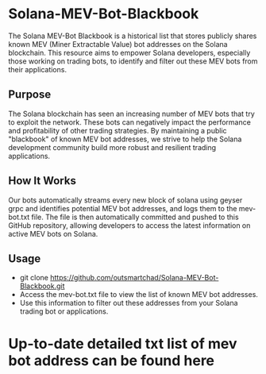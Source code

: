 # Solana-MEV-Bot-Blackbook
The Solana MEV-Bot Blackbook is a historical list that stores publicly shares known MEV (Miner Extractable Value) bot addresses on the Solana blockchain. This resource aims to empower Solana developers, especially those working on trading bots, to identify and filter out these MEV bots from their applications.

## Purpose
The Solana blockchain has seen an increasing number of MEV bots that try to exploit the network. These bots can negatively impact the performance and profitability of other trading strategies. By maintaining a public "blackbook" of known MEV bot addresses, we strive to help the Solana development community build more robust and resilient trading applications.

## How It Works
Our bots automatically streams every new block of solana using geyser grpc and identifies potential MEV bot addresses, and logs them to the mev-bot.txt file. The file is then automatically committed and pushed to this GitHub repository, allowing developers to access the latest information on active MEV bots on Solana.

## Usage
- git clone https://github.com/outsmartchad/Solana-MEV-Bot-Blackbook.git
- Access the mev-bot.txt file to view the list of known MEV bot addresses.
- Use this information to filter out these addresses from your Solana trading bot or applications.

# Up-to-date detailed txt list of mev bot address can be found here
